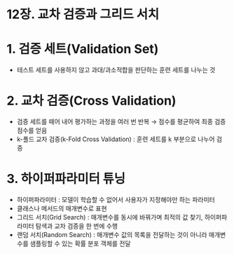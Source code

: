 # 12장. 교차 검증과 그리드 서치

# 1. 검증 세트(Validation Set)

- 테스트 세트를 사용하지 않고 과대/과소적합을 판단하는 훈련 세트를 나누는 것

# 2. 교차 검증(Cross Validation)

- 검증 세트를 떼어 내어 평가하는 과정을 여러 번 반복 → 점수를 평균하여 최종 검증 점수를 얻음
- k-폴드 교차 검증(k-Fold Cross Validation) : 훈련 세트를 k 부분으로 나누어 검증

# 3. 하이퍼파라미터 튜닝

- 하이퍼파라미터 : 모델이 학습할 수 없어서 사용자가 지정해야만 하는 파라미터
- 클래스나 메서드의 매개변수로 표현
- 그리드 서치(Grid Search) : 매개변수를 동시에 바꿔가며 최적의 값 찾기, 하이퍼파라미터 탐색과 교차 검증을 한 번에 수행
- 랜덤 서치(Random Search) : 매개변수 값의 목록을 전달하는 것이 아니라 매개변수를 샘플링할 수 있는 확률 분포 객체를 전달